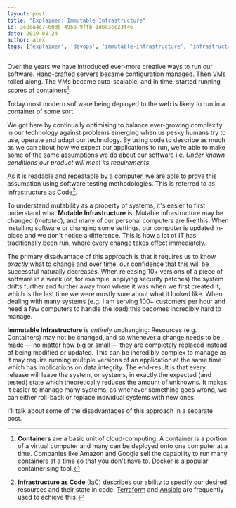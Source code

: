 ```yaml
---
layout: post
title: "Explainer: Immutable Infrastructure"
id: 3e8ea4c7-60db-496a-9ffb-1d8d3ec23f46
date: 2019-08-24
author: alex
tags: ['explainer', 'devops', 'immutable-infrastructure', 'infrastructure-as-code']
---
```


Over the years we have introduced ever-more creative ways to run our software. Hand-crafted servers became configuration managed. Then VMs rolled along. The VMs became auto-scalable, and in time, started running scores of containers[^1].

Today most modern software being deployed to the web is likely to run in a container of some sort.

We got here by continually optimising to balance ever-growing complexity in our technology against problems emerging when us pesky humans try to use, operate and adapt our technology.
By using code to describe as much as we can about how we expect our applications to run, we’re able to make some of the same assumptions we do about our software
i.e. _Under known conditions our product will meet its requirements_.

As it is readable and repeatable by a computer, we are able to prove this assumption using software testing methodologies. This is referred to as Infrastructure as Code[^2].

To understand mutability as a property of systems, it's easier to first understand what **Mutable Infrastructure** is.  Mutable infrastructure may be changed (_mutated_), and many of our personal computers are like this.  When installing software or changing some settings, our computer is updated in-place and we don't notice a difference.  This is how a lot of IT has traditionally been run, where every change takes effect immediately.

The primary disadvantage of this approach is that it requires us to know _exactly_ what to change and over time, our confidence that this will be successful naturally decreases.  When releasing 10+ versions of a piece of software in a week (or, for example, applying security patches) the system drifts further and further away from where it was when we first created it, which is the last time we were mostly sure about what it looked like.  When dealing with many systems (e.g. I am serving 100+ customers per hour and need a few computers to handle the load) this becomes incredibly hard to manage.

**Immutable Infrastructure** is _entirely_ unchanging: Resources (e.g. Containers) may not be changed, and so whenever a change needs to be made — no matter how big or small — they are completely replaced instead of being modified or updated. This can be incredibly complex to manage as it may require running multiple versions of an application at the same time which has implications on data integrity.
The end-result is that every release will leave the system, or systems, in exactly the expected (and tested) state which theoretically reduces the amount of unknowns. It makes it easier to manage many systems, as whenever something goes wrong, we can either roll-back or replace individual systems with new ones.

I'll talk about some of the disadvantages of this approach in a separate post.

[^1]: **Containers** are a basic unit of cloud-computing. A container is a portion of a virtual computer and many can be deployed onto one computer at a time. Companies like Amazon and Google sell the capability to run many containers at a time so that you don't have to. [Docker](https://www.docker.com) is a popular containerising tool.
[^2]: **Infrastructure as Code** (IaC) describes our ability to specify our desired resources and their state in code. [Terraform](https://www.terraform.io) and [Ansible](https://www.ansible.com) are frequently used to achieve this.
